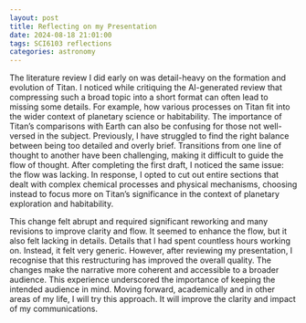```yaml
---
layout: post
title: Reflecting on my Presentation
date: 2024-08-18 21:01:00
tags: SCI6103 reflections 
categories: astronomy 
---
```

The literature review I did early on was detail-heavy on the formation and evolution of Titan. I noticed while critiquing the AI-generated review that compressing such a broad topic into a short format can often lead to missing some details. For example, how various processes on Titan fit into the wider context of planetary science or habitability. The importance of Titan’s comparisons with Earth can also be confusing for those not well-versed in the subject. Previously, I have struggled to find the right balance between being too detailed and overly brief. Transitions from one line of thought to another have been challenging, making it difficult to guide the flow of thought. After completing the first draft, I noticed the same issue: the flow was lacking. In response, I opted to cut out entire sections that dealt with complex chemical processes and physical mechanisms, choosing instead to focus more on Titan’s significance in the context of planetary exploration and habitability.

This change felt abrupt and required significant reworking and many revisions to improve clarity and flow. It seemed to enhance the flow, but it also felt lacking in details.  Details that I had spent countless hours working on. Instead, it felt very generic. However, after reviewing my presentation, I recognise that this restructuring has improved the overall quality. The changes make the narrative more coherent and accessible to a broader audience. This experience underscored the importance of keeping the intended audience in mind. Moving forward, academically and in other areas of my life, I will try this approach. It will improve the clarity and impact of my communications.